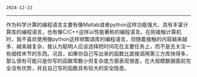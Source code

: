 
`2024-12-22`

---

作为科学计算的编程语言主要有像Matlab或者python这样功能强大、具有丰富计算库的编程语言，也有像C/C++这样以性能著称的编程语言。在刚接触计算机时，我不喜欢使用像python这样频繁调库的编程语言，但随着接触的内容越来越多、越来越复杂，我认为聪明人应该选择把时间花在主要任务上，而不是去关注一些细枝末节的东西。况且，如果你自己写出来的函数比直接调用第三方库快得多，那么很有可能只是你写的函数常数小但复杂度方面表现很差，在大规模数据面前完全没有优势，并且自己写的函数具有较大的安全隐患。
